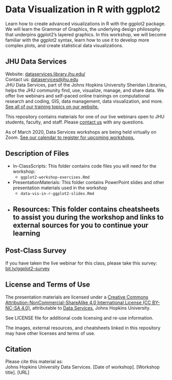 # Data Visualization in R with ggplot2 

Learn how to create advanced visualizations in R with the ggplot2 package. We will learn the Grammar of Graphics, the underlying design philosophy that underpins ggplot2’s layered graphics. In this workshop, we will become familiar with the ggplot2 syntax, learn how to use it to develop more complex plots, and create statistical data visualizations.


## JHU Data Services   
Website: [dataservices.library.jhu.edu/](https://dataservices.library.jhu.edu/)   
Contact us: [dataservices@jhu.edu](mailto:dataservices@jhu.edu)   
JHU Data Services, part of the Johns Hopkins University Sheridan Libraries, helps the JHU community find, use, visualize, manage, and share data. We offer live webinars and self-paced online trainings on computational research and coding, GIS, data management, data visualization, and more. [See all of our training topics on our website.](https://dataservices.library.jhu.edu/training-workshops/)   

This repository contains materials for one of our live webinars open to JHU students, faculty, and staff. Please [contact us](mailto:dataservices@jhu.edu) with any questions.

As of March 2020, Data Services workshops are being held virtually on Zoom. [See our calendar to register for upcoming workshops.](https://dataservices.library.jhu.edu/training-workshops/calendar/)


## Description of Files
- In-ClassScripts: This folder contains code files you will need for the workshop:
    - `ggplot2-workshop-exercises.Rmd`
- PresentationMaterials: This folder contains PowerPoint slides and other presentation materials used in the workshop
    - `data-vis-in-r-ggplot2-slides.Rmd`
- Resources: This folder contains cheatsheets to assist you during the workshop and links to external sources for you to continue your learning
    -


## Post-Class Survey
If you have taken the live webinar for this class, please take this survey: [bit.ly/ggplot2-survey](bit.ly/ggplot2-survey)


## License and Terms of Use
The presentation materials are licensed under a [Creative Commons Attribution-NonCommercial-ShareAlike 4.0 International License (CC BY-NC-SA 4.0)](https://creativecommons.org/licenses/by-nc-sa/4.0/), attributable to [Data Services](https://dataservices.library.jhu.edu/), Johns Hopkins University. 

See LICENSE file for additional code licensing and re-use information.   

The images, external resources, and cheatsheets linked in this repository may have other licenses and terms of use.


## Citation
Please cite this material as:    
Johns Hopkins University Data Services. [Date of workshop]. [Workshop title]. [URL] 
